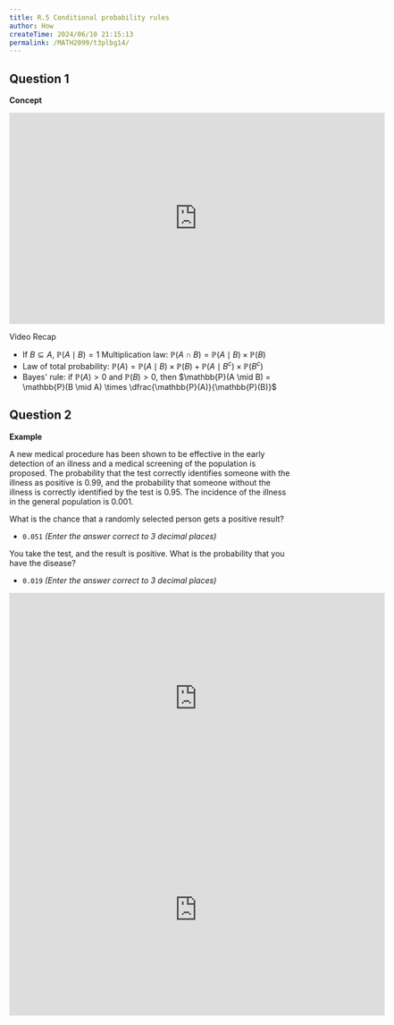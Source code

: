 ```yaml
---
title: R.5 Conditional probability rules
author: How
createTime: 2024/06/10 21:15:13
permalink: /MATH2099/t3plbg14/
---
```



## Question 1

<div class="how_qb">

**Concept**

<iframe width="672" height="378" src="https://www.youtube.com/embed/caKcOAfwHwQ" title="LR 6 Conditional Probability Rules" frameborder="0" allow="accelerometer; autoplay; clipboard-write; encrypted-media; gyroscope; picture-in-picture; web-share" referrerpolicy="strict-origin-when-cross-origin" allowfullscreen></iframe>

Video Recap

- If $B \subseteq A$, $\mathbb{P}(A \mid B) = 1$
Multiplication law: $\mathbb{P}(A \cap B) = \mathbb{P}(A \mid B) \times \mathbb{P}(B)$
- Law of total probability:  $\mathbb{P}(A) = \mathbb{P}(A \mid B) \times \mathbb{P}(B) + \mathbb{P}(A \mid B^c) \times \mathbb{P}(B^c)$
- Bayes' rule: if $\mathbb{P}(A) > 0$ and $\mathbb{P}(B) > 0$, then $\mathbb{P}(A \mid B) = \mathbb{P}(B \mid A) \times \dfrac{\mathbb{P}(A)}{\mathbb{P}(B)}$

</div>

## Question 2

<div class="how_qb">

**Example**

A new medical procedure has been shown to be effective in the early detection of an illness and a medical screening of the population is proposed. The probability that the test correctly identifies someone with the illness as positive is $0.99$, and the probability that someone without the illness is correctly identified by the test is $0.95$. The incidence of the illness in the general population is $0.001$.

What is the chance that a randomly selected person gets a positive result?

- `0.051` _(Enter the answer correct to 3 decimal places)_

You take the test, and the result is positive. What is the probability that you have the disease?

- `0.019` _(Enter the answer correct to 3 decimal places)_

<iframe width="672" height="378" src="https://www.youtube.com/embed/X9hNLNJRO_w" title="screeningPart1" frameborder="0" allow="accelerometer; autoplay; clipboard-write; encrypted-media; gyroscope; picture-in-picture; web-share" referrerpolicy="strict-origin-when-cross-origin" allowfullscreen></iframe>

<iframe width="672" height="378" src="https://www.youtube.com/embed/wz-3LC0VYnk" title="screeningPart2" frameborder="0" allow="accelerometer; autoplay; clipboard-write; encrypted-media; gyroscope; picture-in-picture; web-share" referrerpolicy="strict-origin-when-cross-origin" allowfullscreen></iframe>

</div>

